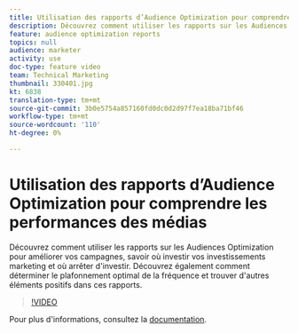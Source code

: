 ```yaml
---
title: Utilisation des rapports d’Audience Optimization pour comprendre les performances des médias
description: Découvrez comment utiliser les rapports sur les Audiences Optimization pour améliorer vos campagnes, savoir où investir vos investissements marketing et où arrêter d'investir. Découvrez également comment déterminer le plafonnement optimal de la fréquence et trouver d'autres éléments positifs dans ces rapports.
feature: audience optimization reports
topics: null
audience: marketer
activity: use
doc-type: feature video
team: Technical Marketing
thumbnail: 330401.jpg
kt: 6838
translation-type: tm+mt
source-git-commit: 3b0e5754a857160fd0dc0d2d97f7ea18ba71bf46
workflow-type: tm+mt
source-wordcount: '110'
ht-degree: 0%

---
```



# Utilisation des rapports d’Audience Optimization pour comprendre les performances des médias

Découvrez comment utiliser les rapports sur les Audiences Optimization pour améliorer vos campagnes, savoir où investir vos investissements marketing et où arrêter d&#39;investir. Découvrez également comment déterminer le plafonnement optimal de la fréquence et trouver d&#39;autres éléments positifs dans ces rapports.

>[!VIDEO](https://video.tv.adobe.com/v/330401/?quality=12&learn=on)

Pour plus d&#39;informations, consultez la [documentation](https://experienceleague.adobe.com/docs/audience-manager/user-guide/reporting/audience-optimization-reports/audience-optimization-reports.html#reporting).
